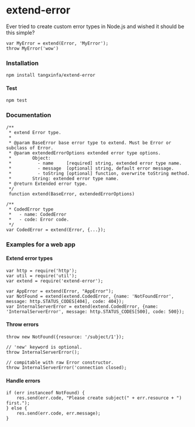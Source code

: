 # extend-error

Ever tried to create custom error types in Node.js and wished it should be this simple?

    var MyError = extend(Error, 'MyError');
    throw MyError('wow')

### Installation

    npm install tangxinfa/extend-error

#### Test

    npm test

### Documentation

    /**
     * extend Error type.
     *
     * @param BaseError base error type to extend. Must be Error or subclass of Error.
     * @param extendedErrorOptions extended error type options.
     *        Object:
     *          - name     [required] string, extended error type name.
     *          - message  [optional] string, default error message.
     *          - toString [optional] function, overwrite toString method.
     *        String: extended error type name.
     * @return Extended error type.
     */
     function extend(BaseError, extendedErrorOptions)

    /**
     * CodedError type
     *   - name: CodedError
     *   - code: Error code.
     */
    var CodedError = extend(Error, {...});

### Examples for a web app

#### Extend error types

    var http = require('http');
    var util = require('util');
    var extend = require('extend-error');

    var AppError = extend(Error, "AppError");
    var NotFound = extend(extend.CodedError, {name: 'NotFoundError', message: http.STATUS_CODES[404], code: 404});
    var InternalServerError = extend(extend.CodedError, {name: 'InternalServerError', message: http.STATUS_CODES[500], code: 500});

#### Throw errors

    throw new NotFound({resource: '/subject/1'});

    // 'new' keyword is optional.
    throw InternalServerError();

    // compitable with raw Error constructor.
    throw InternalServerError('connection closed);

#### Handle errors

    if (err instanceof NotFound) {
        res.send(err.code, "Please create subject(" + err.resource + ") first.");
    } else {
        res.send(err.code, err.message);
    }

